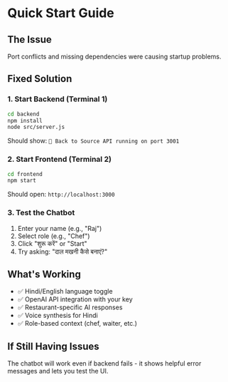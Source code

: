# Quick Start Guide

## The Issue
Port conflicts and missing dependencies were causing startup problems.

## Fixed Solution

### 1. Start Backend (Terminal 1)
```bash
cd backend
npm install
node src/server.js
```
Should show: `🚀 Back to Source API running on port 3001`

### 2. Start Frontend (Terminal 2)  
```bash
cd frontend
npm start
```
Should open: `http://localhost:3000`

### 3. Test the Chatbot
1. Enter your name (e.g., "Raj")
2. Select role (e.g., "Chef")  
3. Click "शुरू करें" or "Start"
4. Try asking: "दाल मखनी कैसे बनाएं?"

## What's Working
- ✅ Hindi/English language toggle
- ✅ OpenAI API integration with your key
- ✅ Restaurant-specific AI responses
- ✅ Voice synthesis for Hindi
- ✅ Role-based context (chef, waiter, etc.)

## If Still Having Issues
The chatbot will work even if backend fails - it shows helpful error messages and lets you test the UI.